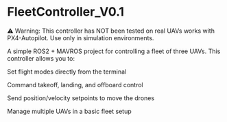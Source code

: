# FleetController_V0.1
⚠️ Warning: This controller has NOT been tested on real UAVs works with PX4-Autopilot. Use only in simulation environments.

A simple ROS2 + MAVROS project for controlling a fleet of three UAVs.
This controller allows you to:

Set flight modes directly from the terminal

Command takeoff, landing, and offboard control

Send position/velocity setpoints to move the drones

Manage multiple UAVs in a basic fleet setup
